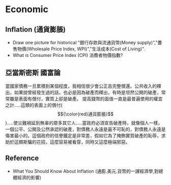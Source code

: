 # Economic

## Inflation (通貨膨脹)
- Draw one picture for historical "銀行存款與流通貨幣(Money supply)","躉售物價(Wholesale Price Index, WPI)","生活成本(Cost of Living)".
- What is Consumer Price Index (CPI) 消費者物價指數?

## 亞當斯密斯 國富論

當國家債務一旦累積到某個程度，我相信很少會公正且完整償還。公共收入的釋出，如果說曾經發生過的話，也必是因為破產而釋出，有時是坦然公開的破產，常常雖是表面有償付，實質上卻是破產。
提高錢幣的面值一直是最普遍使用的權宜之計.....這類的表面上的償付($${\color{red}通貨膨脹}$$).....使災難禍延到無辜的眾多其它人.....當政府必須宣告破產時，就像個人一樣，一個公平、公開及公然承認的破產，對債務人永遠是最不可恥的，對債務人永遠是傷害最小的。這個政府的信譽鐵定是非常差，假如它為了掩飾實質破產的恥辱，求助於這類斯騙的花招，這麼容易被看穿，同時又這麼極端邪惡。



## Reference
- What You Should Know About Inflation (通膨.美元.貨幣的一課經濟學,對總體經濟的影響)
